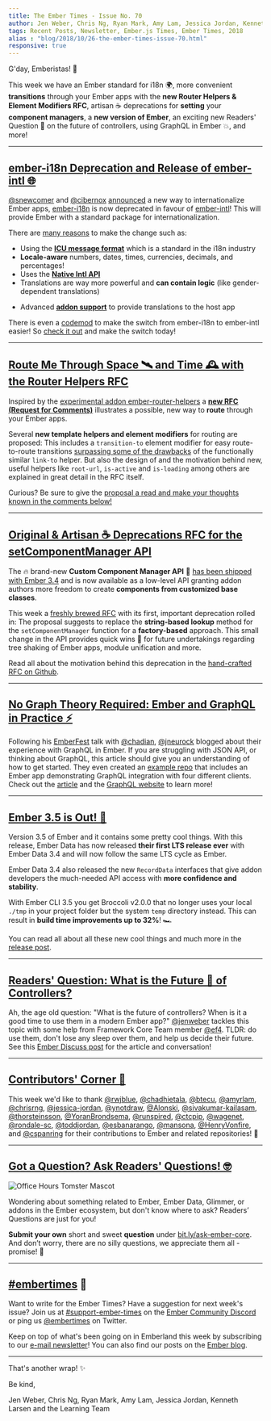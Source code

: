 ```yaml
---
title: The Ember Times - Issue No. 70
author: Jen Weber, Chris Ng, Ryan Mark, Amy Lam, Jessica Jordan, Kenneth Larsen
tags: Recent Posts, Newsletter, Ember.js Times, Ember Times, 2018
alias : "blog/2018/10/26-the-ember-times-issue-70.html"
responsive: true
---
```


G'day, Emberistas! 🐹

This week we have an Ember standard for i18n 🌍, more convenient **transitions** through your Ember apps with the **new Router Helpers & Element Modifiers RFC**, artisan ☕️ deprecations for **setting** your **component managers**, a **new version of Ember**, an exciting new Readers' Question 🤔 on the future of controllers, using GraphQL in Ember 💥, and more!

---

## [ember-i18n Deprecation and Release of ember-intl 🌐](https://twitter.com/MiguelCamba/status/1054699605865177089)

[@snewcomer](https://github.com/snewcomer) and [@cibernox](https://github.com/cibernox) [announced](https://twitter.com/MiguelCamba/status/1054699605865177089) a new way to internationalize Ember apps, [ember-i18n](https://github.com/jamesarosen/ember-i18n) is now deprecated in favour of [ember-intl](https://github.com/ember-intl/ember-intl)! This will provide Ember with a standard package for internationalization.

There are [many reasons](https://twitter.com/MiguelCamba/status/1054720978478084097) to make the change such as:
- Using the [**ICU message format**](https://formatjs.io/guides/message-syntax/) which is a standard in the i18n industry
- **Locale-aware** numbers, dates, times, currencies, decimals, and percentages!
- Uses the [**Native Intl API**](https://developer.mozilla.org/en-US/docs/Web/JavaScript/Reference/Global_Objects/Intl)
- Translations are way more powerful and **can contain logic** (like gender-dependent translations)
<!--alex ignore host-hostess-->
- Advanced [**addon support**](https://github.com/ember-intl/ember-intl/blob/master/docs/addon-support.md) to provide translations to the host app

There is even a [codemod](https://github.com/DockYard/ember-i18n-to-intl-migrator) to make the switch from ember-i18n to ember-intl easier! So [check it out](https://github.com/ember-intl/ember-intl) and make the switch today!

---

## [Route Me Through Space 🛰 and Time 🕰 with the Router Helpers RFC](https://github.com/emberjs/rfcs/pull/391)

Inspired by the [experimental addon ember-router-helpers](https://github.com/rwjblue/ember-router-helpers) a [**new RFC (Request for Comments)**](https://github.com/emberjs/rfcs/pull/391) illustrates a possible, new way to **route** through your Ember apps.

Several **new template helpers and element modifiers** for routing are proposed: This includes a `transition-to` element modifier for easy route-to-route transitions [surpassing some of the drawbacks](https://github.com/emberjs/rfcs/blob/new-router-helpers/text/0000-router-helpers.md#motivation) of the functionally similar `link-to` helper. But also the design of and the motivation behind new, useful helpers like `root-url`, `is-active` and `is-loading` among others are explained in great detail in the RFC itself.

Curious? Be sure to give the [proposal a read and make your thoughts known in the comments below!](https://github.com/emberjs/rfcs/pull/391)


---

## [Original & Artisan ☕️ Deprecations RFC for the setComponentManager API](https://github.com/emberjs/rfcs/pull/392)

The 🔥 brand-new **Custom Component Manager API** 🚒 [has been shipped with Ember 3.4](https://emberjs.com/blog/2018/10/07/ember-3-4-released.html#toc_changes-in-ember-js-3-4) and is now available as a low-level API granting addon authors more freedom to create **components from customized base classes**.

This week a [freshly brewed RFC](https://github.com/emberjs/rfcs/pull/392) with its first, important deprecation rolled in: The proposal suggests to replace the **string-based lookup** method for the `setComponentManager` function for a **factory-based** approach. This small change in the API provides quick wins 🏅 for future undertakings regarding tree shaking of Ember apps, module unification and more.

Read all about the motivation behind this deprecation in the [hand-crafted RFC on Github](https://github.com/emberjs/rfcs/pull/392).


---

## [No Graph Theory Required: Ember and GraphQL in Practice ⚡️](https://medium.com/kloeckner-i/ember-and-graphql-8aa15f7a2554)

Following his [EmberFest](https://emberfest.eu/schedule/#rocky-neurock) talk with [@chadian](https://github.com/chadian), [@jneurock](https://github.com/jneurock) blogged about their experience with GraphQL in Ember. If you are struggling with JSON API, or thinking about GraphQL, this article should give you an understanding of how to get started. They even created an [example repo](https://github.com/chadian/ember-graphql-examples) that includes an Ember app demonstrating GraphQL integration with four different clients. Check out the [article](https://medium.com/kloeckner-i/ember-and-graphql-8aa15f7a2554) and the [GraphQL website](https://graphql.org/learn/) to learn more!

---

## [Ember 3.5 is Out! 🚀](https://emberjs.com/blog/2018/10/15/ember-3-5-released.html)

Version 3.5 of Ember and it contains some pretty cool things. With this release, Ember Data has now released **their first LTS release ever** with Ember Data 3.4 and will now follow the same LTS cycle as Ember.

Ember Data 3.4 also released the new `RecordData` interfaces that give addon developers the much-needed API access with **more confidence and stability**.

With Ember CLI 3.5 you get Broccoli v2.0.0 that no longer uses your local `./tmp` in your project folder but the system `temp` directory instead. This can result in **build time improvements up to 32%**! 🏎

You can read all about all these new cool things and much more in the [release post](https://emberjs.com/blog/2018/10/15/ember-3-5-released.html).

---


## [Readers' Question: What is the Future 🚀 of Controllers?](https://discuss.emberjs.com/t/readers-questions-what-is-the-future-of-controllers-when-is-it-a-good-time-to-use-them-in-a-modern-ember-app/15708)

Ah, the age old question: "What is the future of controllers? When is it a good time to use them in a modern Ember app?" [@jenweber](https://github.com/jenweber) tackles this topic with some help from Framework Core Team member [@ef4](https://github.com/ef4). TLDR: do use them, don't lose any sleep over them, and help us decide their future. See this [Ember Discuss post](https://discuss.emberjs.com/t/readers-questions-what-is-the-future-of-controllers-when-is-it-a-good-time-to-use-them-in-a-modern-ember-app/15708) for the article and conversation!  

---


## [Contributors' Corner 👏](https://guides.emberjs.com/release/contributing/repositories/)

This week we'd like to thank [@rwjblue](https://github.com/rwjblue), [@chadhietala](https://github.com/chadhietala), [@btecu](https://github.com/btecu), [@amyrlam](https://github.com/amyrlam), [@chrisrng](https://github.com/chrisrng), [@jessica-jordan](https://github.com/jessica-jordan), [@ynotdraw](https://github.com/ynotdraw), [@Alonski](https://github.com/Alonski), [@sivakumar-kailasam](https://github.com/sivakumar-kailasam), [@thorsteinsson](https://github.com/thorsteinsson), [@YoranBrondsema](https://github.com/YoranBrondsema), [@runspired](https://github.com/runspired), [@ctcpip](https://github.com/ctcpip), [@wagenet](https://github.com/wagenet), [@rondale-sc](https://github.com/rondale-sc), [@toddjordan](https://github.com/toddjordan), [@esbanarango](https://github.com/esbanarango), [@mansona](https://github.com/mansona), [@HenryVonfire](https://github.com/HenryVonfire), and [@cspanring](https://github.com/cspanring) for their contributions to Ember and related repositories! 💖

---

## [Got a Question? Ask Readers' Questions! 🤓](https://docs.google.com/forms/d/e/1FAIpQLScqu7Lw_9cIkRtAiXKitgkAo4xX_pV1pdCfMJgIr6Py1V-9Og/viewform)

<div class="blog-row">
  <img class="float-right small transparent padded" alt="Office Hours Tomster Mascot" title="Readers' Questions" src="/images/tomsters/officehours.png" />

  <p>Wondering about something related to Ember, Ember Data, Glimmer, or addons in the Ember ecosystem, but don't know where to ask? Readers’ Questions are just for you!</p>

<p><strong>Submit your own</strong> short and sweet <strong>question</strong> under <a href="https://bit.ly/ask-ember-core" target="rq">bit.ly/ask-ember-core</a>. And don’t worry, there are no silly questions, we appreciate them all - promise! 🤞</p>

</div>

---

## [#embertimes](https://emberjs.com/blog/tags/newsletter.html) 📰

Want to write for the Ember Times? Have a suggestion for next week's issue? Join us at [#support-ember-times](https://discordapp.com/channels/480462759797063690/485450546887786506) on the [Ember Community Discord](https://discordapp.com/invite/zT3asNS) or ping us [@embertimes](https://twitter.com/embertimes) on Twitter.

Keep on top of what's been going on in Emberland this week by subscribing to our [e-mail newsletter](https://the-emberjs-times.ongoodbits.com/)! You can also find our posts on the [Ember blog](https://emberjs.com/blog/tags/newsletter.html).

---


That's another wrap! ✨

Be kind,

Jen Weber, Chris Ng, Ryan Mark, Amy Lam, Jessica Jordan, Kenneth Larsen and the Learning Team
